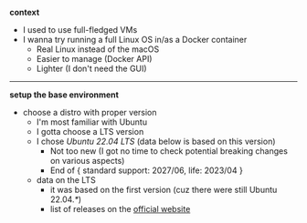 
**context**

- I used to use full-fledged VMs
- I wanna try running a full Linux OS in/as a Docker container
  - Real Linux instead of the macOS
  - Easier to manage (Docker API)
  - Lighter (I don't need the GUI)

-----

**setup the base environment**

- choose a distro with proper version
  - I'm most familiar with Ubuntu
  - I gotta choose a LTS version
  - I chose *Ubuntu 22.04 LTS* (data below is based on this version)
    - Not too new (I got no time to check potential breaking changes on various aspects)
    - End of { standard support: 2027/06, life: 2023/04 }
  - data on the LTS
    - it was based on the first version (cuz there were still Ubuntu 22.04.*\**)
    - list of releases on the [official website](https://wiki.ubuntu.com/Releases)
